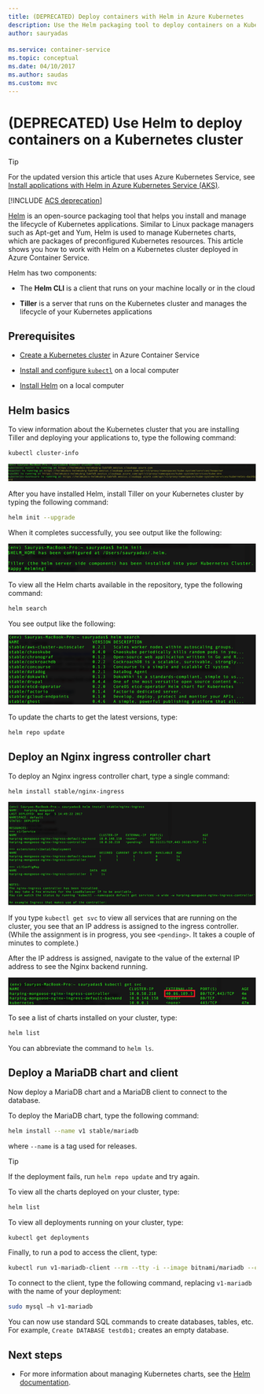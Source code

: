 ```yaml
---
title: (DEPRECATED) Deploy containers with Helm in Azure Kubernetes
description: Use the Helm packaging tool to deploy containers on a Kubernetes cluster in Azure Container Service 
author: sauryadas

ms.service: container-service
ms.topic: conceptual
ms.date: 04/10/2017
ms.author: saudas
ms.custom: mvc
---
```


# (DEPRECATED) Use Helm to deploy containers on a Kubernetes cluster

> [!TIP]
> For the updated version this article that uses Azure Kubernetes Service, see [Install applications with Helm in Azure Kubernetes Service (AKS)](../../aks/kubernetes-helm.md).

[!INCLUDE [ACS deprecation](../../../includes/container-service-kubernetes-deprecation.md)]

[Helm](https://github.com/kubernetes/helm/) is an open-source packaging tool that helps you install and manage the lifecycle of Kubernetes applications. Similar to Linux package managers such as Apt-get and Yum, Helm is used to manage Kubernetes charts, which are packages of preconfigured Kubernetes resources. This article shows you how to work with Helm on a Kubernetes cluster deployed in Azure Container Service.

Helm has two components: 
* The **Helm CLI** is a client that runs on your machine locally or in the cloud  

* **Tiller** is a server that runs on the Kubernetes cluster and manages the lifecycle of your Kubernetes applications 
 
## Prerequisites

* [Create a Kubernetes cluster](container-service-kubernetes-walkthrough.md) in Azure Container Service

* [Install and configure `kubectl`](../container-service-connect.md) on a local computer

* [Install Helm](https://github.com/kubernetes/helm/blob/master/docs/install.md) on a local computer

## Helm basics 

To view information about the Kubernetes cluster that you are installing Tiller and deploying your applications to, type the following command:

```bash
kubectl cluster-info 
```
![kubectl cluster-info](./media/container-service-kubernetes-helm/clusterinfo.png)
 
After you have installed Helm, install Tiller on your Kubernetes cluster by typing the following command:

```bash
helm init --upgrade
```
When it completes successfully, you see output like the following:

![Tiller installation](./media/container-service-kubernetes-helm/tiller-install.png)
 
 
 
 
To view all the Helm charts available in the repository, type the following command:

```bash 
helm search 
```

You see output like the following:

![Helm search](./media/container-service-kubernetes-helm/helm-search.png)
 
To update the charts to get the latest versions, type:

```bash 
helm repo update 
```
## Deploy an Nginx ingress controller chart 
 
To deploy an Nginx ingress controller chart, type a single command:

```bash
helm install stable/nginx-ingress 
```
![Deploy ingress controller](./media/container-service-kubernetes-helm/nginx-ingress.png)

If you type `kubectl get svc` to view all services that are running on the cluster, you see that an IP address is assigned to the ingress controller. (While the assignment is in progress, you see `<pending>`. It takes a couple of minutes to complete.) 

After the IP address is assigned, navigate to the value of the external IP address to see the Nginx backend running. 
 
![Ingress IP address](./media/container-service-kubernetes-helm/ingress-ip-address.png)


To see a list of charts installed on your cluster, type:

```bash
helm list 
```

You can abbreviate the command to `helm ls`.
 
 
 
 
## Deploy a MariaDB chart and client

Now deploy a MariaDB chart and a MariaDB client to connect to the database.

To deploy the MariaDB chart, type the following command:

```bash
helm install --name v1 stable/mariadb
```

where `--name` is a tag used for releases.

> [!TIP]
> If the deployment fails, run `helm repo update` and try again.
>
 
 
To view all the charts deployed on your cluster, type:

```bash 
helm list
```
 
To view all deployments running on your cluster, type:

```bash
kubectl get deployments 
``` 
 
 
Finally, to run a pod to access the client, type:

```bash
kubectl run v1-mariadb-client --rm --tty -i --image bitnami/mariadb --command -- bash  
``` 
 
 
To connect to the client, type the following command, replacing `v1-mariadb` with the name of your deployment:

```bash
sudo mysql –h v1-mariadb
```
 
 
You can now use standard SQL commands to create databases, tables, etc. For example, `Create DATABASE testdb1;` creates an empty database. 
 
 
 
## Next steps

* For more information about managing Kubernetes charts, see the [Helm documentation](https://github.com/kubernetes/helm/blob/master/docs/index.md). 

